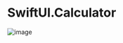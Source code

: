 # SwiftUI.Calculator


![image](https://user-images.githubusercontent.com/15805568/145924995-ba9da82b-d841-4e26-8c3a-5ffcd76f2d88.png)
